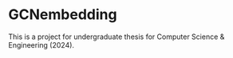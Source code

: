 # GCNembedding

This is a project for undergraduate thesis for Computer Science & Engineering (2024).

